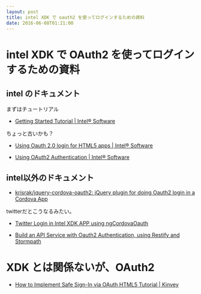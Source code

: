 ```yaml
---
layout: post
title: intel XDK で oauth2 を使ってログインするための資料
date: 2016-06-08T01:21:00
---
```


# intel XDK で OAuth2 を使ってログインするための資料



## intel のドキュメント

まずはチュートリアル

* [Getting Started Tutorial | Intel® Software](https://software.intel.com/en-us/xdk/docs/intel-xdk-guided-tutorial)

ちょっと古いかも？

* [Using Oauth 2.0 login for HTML5 apps | Intel® Software](https://software.intel.com/en-us/xdk/article/oauth2-with-intelxdk-cordova-html5)



* [Using OAuth2 Authentication | Intel® Software](https://software.intel.com/en-us/xdk/docs/oauth2authentication)

## intel以外のドキュメント

* [krisrak/jquery-cordova-oauth2: jQuery plugin for doing Oauth2 login in a Cordova App](https://github.com/krisrak/jquery-cordova-oauth2)

twitterだとこうなるみたい。

* [Twitter Login in Intel XDK APP using ngCordovaOauth](http://qnimate.com/twitter-login-in-intel-xdk-app-using-ngcordovaoauth/)


* [Build an API Service with Oauth2 Authentication, using Restify and Stormpath](https://stormpath.com/blog/build-api-restify-stormpath)


# XDK とは関係ないが、OAuth2

* [How to Implement Safe Sign-In via OAuth HTML5 Tutorial | Kinvey](http://devcenter.kinvey.com/html5/tutorials/how-to-implement-safe-signin-via-oauth#)
